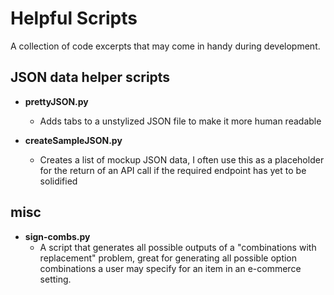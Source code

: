 # Helpful Scripts
A collection of code excerpts that may come in handy during development.

## JSON data helper scripts  
* **prettyJSON.py**
  * Adds tabs to a unstylized JSON file to make it more human readable
  
* **createSampleJSON.py**
  * Creates a list of mockup JSON data, I often use this as a placeholder for the return of an API call if the required endpoint has yet to be solidified
  
## misc
* **sign-combs.py**
  * A script that generates all possible outputs of a "combinations with replacement" problem, great for generating all possible option combinations a user may specify for an item in an e-commerce setting.
